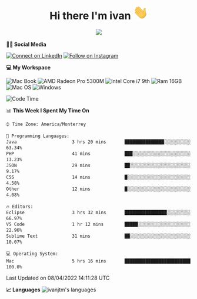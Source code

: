 <h1 align="center">Hi there I'm ivan <img src="https://raw.githubusercontent.com/ABSphreak/ABSphreak/master/gifs/Hi.gif" width="40px" /></h1>
<div align="center">
<img src="http://github-readme-streak-stats.herokuapp.com?user=ivanjtm&hide_border=true&background=00000000&border=FFFFFF00&sideNums=A8A8A8&sideLabels=A8A8A8&currStreakNum=FFC93C&dates=A8A8A8)](https://git.io/streak-stats"/>
</div>

**👦🏻 Social Media**

[![Connect on LinkedIn](https://img.shields.io/badge/LinkedIn-%230077B5.svg?&style=flat-square&logo=linkedin&logoColor=white)](https://www.linkedin.com/in/ivanjtm)
[![Follow on Instagram](https://img.shields.io/badge/Instagram-E4405F?style=flat-square&logo=instagram&logoColor=white)](https://www.instagram.com/ivanjtm)

**💻 My Workspace**

![Mac Book](https://img.shields.io/badge/Apple-MacBook_Pro_2019-999999?style=flat-square&logo=apple&logoColor=white)
![AMD Radeon Pro 5300M](https://img.shields.io/badge/AMD-Radeon_Pro_5300M-ED1C24?style=flat-square&logo=amd&logoColor=white)
![Intel Core i7 9th](https://img.shields.io/badge/Intel-Core_i7_9th-0071C5?style=flat-square&logo=intel&logoColor=white)
![Ram 16GB](https://img.shields.io/badge/RAM-16GB-230071C5?style=flat-square&logoColor=white)
![Mac OS](https://img.shields.io/badge/Mac%20OS-000000?style=flat-square&logo=apple&logoColor=white)
![Windows](https://img.shields.io/badge/Windows-0078D6?style=flat-square&logo=windows&logoColor=white)


<!--START_SECTION:waka-->
![Code Time](http://img.shields.io/badge/Code%20Time-653%20hrs%2046%20mins-blue)

📊 **This Week I Spent My Time On** 

```text
⌚︎ Time Zone: America/Monterrey

💬 Programming Languages: 
Java                     3 hrs 20 mins       ███████████████░░░░░░░░░░   63.34% 
PHP                      41 mins             ███░░░░░░░░░░░░░░░░░░░░░░   13.23% 
JSON                     29 mins             ██░░░░░░░░░░░░░░░░░░░░░░░   9.17% 
CSS                      14 mins             █░░░░░░░░░░░░░░░░░░░░░░░░   4.58% 
Other                    12 mins             █░░░░░░░░░░░░░░░░░░░░░░░░   4.08%

🔥 Editors: 
Eclipse                  3 hrs 32 mins       ████████████████░░░░░░░░░   66.97% 
VS Code                  1 hr 12 mins        █████░░░░░░░░░░░░░░░░░░░░   22.96% 
Sublime Text             31 mins             ██░░░░░░░░░░░░░░░░░░░░░░░   10.07%

💻 Operating System: 
Mac                      5 hrs 16 mins       █████████████████████████   100.0%

```


 Last Updated on 08/04/2022 14:11:28 UTC
<!--END_SECTION:waka-->
**📈 Languages**
 ![ivanjtm's languages](https://wakatime.com/share/@ivanjtm/a32f83c6-d0c9-49a4-a5ae-d0440b950377.svg)
